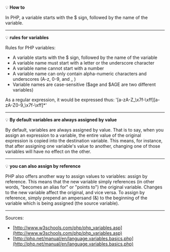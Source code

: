 :bulb: **How to**

In PHP, a variable starts with the $ sign, followed by the name of the variable.

---

:bulb: **rules for variables**

Rules for PHP variables:

* A variable starts with the $ sign, followed by the name of the variable
* A variable name must start with a letter or the underscore character
* A variable name cannot start with a number
* A variable name can only contain alpha-numeric characters and underscores (A-z, 0-9, and _ )
* Variable names are case-sensitive ($age and $AGE are two different variables)  

As a regular expression, it would be expressed thus: '[a-zA-Z_\x7f-\xff][a-zA-Z0-9_\x7f-\xff]*'

---

:bulb: **By default variables are always assigned by value**

By default, variables are always assigned by value. That is to say, when you assign an expression to a variable, the entire value of the original expression is copied into the destination variable. This means, for instance, that after assigning one variable's value to another, changing one of those variables will have no effect on the other.

--- 

:bulb: **you can also assign by reference**

PHP also offers another way to assign values to variables: assign by reference. This means that the new variable simply references (in other words, "becomes an alias for" or "points to") the original variable. Changes to the new variable affect the original, and vice versa.
To assign by reference, simply prepend an ampersand (&) to the beginning of the variable which is being assigned (the source variable). 

---

Sources:

* [http://www.w3schools.com/php/php_variables.asp](http://www.w3schools.com/php/php_variables.asp)
* [http://php.net/manual/en/language.variables.basics.php](http://php.net/manual/en/language.variables.basics.php)
